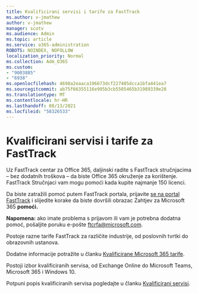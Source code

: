 ```yaml
---
title: Kvalificirani servisi i tarife za FastTrack
ms.author: v-jmathew
author: v-jmathew
manager: scotv
ms.audience: Admin
ms.topic: article
ms.service: o365-administration
ROBOTS: NOINDEX, NOFOLLOW
localization_priority: Normal
ms.collection: Adm_O365
ms.custom:
- "9003885"
- "6938"
ms.openlocfilehash: 4698a2eaaca196673dcf227405dcca1bfa441ea7
ms.sourcegitcommit: ab75f66355116e995b3cb5505465b31989339e28
ms.translationtype: MT
ms.contentlocale: hr-HR
ms.lasthandoff: 08/13/2021
ms.locfileid: "58326533"
---
```

# <a name="eligible-services-and-plans-for-fasttrack"></a>Kvalificirani servisi i tarife za FastTrack

Uz FastTrack centar za Office 365, daljinski radite s FastTrack stručnjacima – bez dodatnih troškova – da biste Office 365 okruženje za korištenje. FastTrack Stručnjaci vam mogu pomoći kada kupite najmanje 150 licenci.

Da biste zatražili pomoć putem FastTrack portala, prijavite [se na portal FastTrack](https://go.microsoft.com/fwlink/?linkid=2125443) i slijedite korake da biste dovršili obrazac Zahtjev za Microsoft 365 **pomoći.**

**Napomena:** ako imate problema s prijavom ili vam je potrebna dodatna pomoć, pošaljite poruku e-pošte [ftcrfa@microsoft.com](mailto:ftcrfa@microsoft.com).

Postoje razne tarife FastTrack za različite industrije, od poslovnih tvrtki do obrazovnih ustanova.

Dodatne informacije potražite u članku [Kvalificirane Microsoft 365 tarife](https://go.microsoft.com/fwlink/?linkid=2125459).

Postoji izbor kvalificiranih servisa, od Exchange Online do Microsoft Teams, Microsoft 365 i Windows 10.

Potpuni popis kvalificiranih servisa pogledajte u članku [Kvalificirani servisi](https://go.microsoft.com/fwlink/?linkid=2125636).
